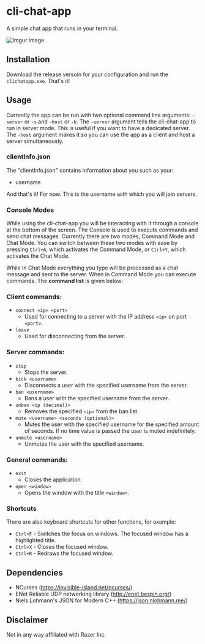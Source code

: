 # cli-chat-app

A simple chat app that runs in your terminal.

![Imgur Image](https://imgur.com/HPxQdCz.jpg)

## Installation

Download the release versoin for your configuration and run the `clichatapp.exe`. That's it!

## Usage

Currently the app can be run with two optional command line arguments: `-server` or `-s` and `-host` or `-h`. The `-server` argument tells the cli-chat-app to run in server mode. This is useful if you want to have a dedicated server. The `-host` argument makes it so you can use the app as a client and host a server simultaneously.

### clientInfo.json

The "clientInfo.json" contains information about you such as your:

 - username

And that's it! For now. This is the username with which you will join servers.

### Console Modes

While using the cli-chat-app you will be interacting with it through a console at the bottom of the screen. The Console is used to execute commands and send chat messages. Currently there are two modes, Command Mode and Chat Mode. You can switch between these two modes with ease by pressing `Ctrl+A`, which activates the Command Mode, or `Ctrl+Y`, which activates the Chat Mode.

While In Chat Mode everything you type will be processed as a chat message and sent to the server. When in Command Mode you can execute commands. The **command list** is given below:

### Client commands:

 - `connect <ip> <port>`
	 - Used for connecting to a server with the IP address `<ip>` on port `<port>`.
 - `leave`
	 - Used for disconnecting from the server.

### Server commands:

 - `stop`
	 - Stops the server.
 - `kick <username>`
	 - Disconnects a user with the specified username from the server.
 - `ban <username>`
	 - Bans a user with the specified username from the server.
 - `unban <ip (decimal)>`
	 - Removes the specified `<ip>` from the ban list.
 - `mute <username> <seconds (optional)>`
	 - Mutes the user with the specified username for the specified amount of seconds. If no time value is passed the user is muted indefinitely.
 - `unmute <username>`
	 - Unmutes the user with the specified username.

### General commands:

 - `exit`
	 - Closes the application.
 - `open <window>`
	 - Opens the window with the title `<window>`.

### Shortcuts

There are also keyboard shortcuts for other functions, for example:

 - `Ctrl+F` - Switches the focus on windows. The focused window has a highlighted title.
 - `Ctrl+X` - Closes the focused window.
 - `Ctrl+R` - Redraws the focused window.

## Dependencies

 - NCurses (https://invisible-island.net/ncurses/)
 - ENet Reliable UDP networking library (http://enet.bespin.org/)
 - Niels Lohmann's JSON for Modern C++ (https://json.nlohmann.me/)

## Disclaimer

Not in any way affiliated with Razer Inc.
